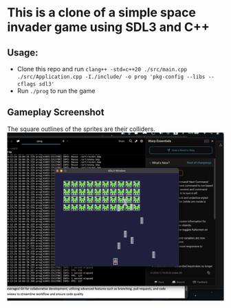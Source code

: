 # This is a clone of a simple space invader game using SDL3 and C++

## Usage:
- Clone this repo and run `clang++ -std=c++20 ./src/main.cpp ./src/Application.cpp -I./include/ -o prog 'pkg-config --libs --cflags sdl3'`
- Run `./prog` to run the game

## Gameplay Screenshot
The square outlines of the sprites are their colliders.
![Gameplay screenshot](Images/Screenshot.png)



